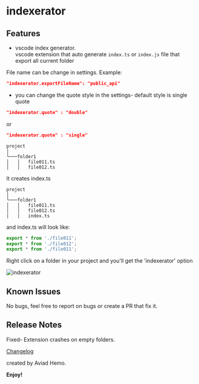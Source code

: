 # indexerator 

## Features

* vscode index generator.  
vscode extension that auto generate ```index.ts``` or ```index.js``` file that export all current folder

File name can be change in settings.
Example:
```json
"indexerator.exportFileName": "public_api"
```

- you can change the quote style in the settings- default style is single quote
```json
"indexerator.quote" : "double"
```
or 
```json
"indexerator.quote" : "single"
```

```
project
│
└───folder1
│   │   file011.ts
│   │   file012.ts

```

It creates index.ts
```
project
│
└───folder1
│   │   file011.ts
│   │   file012.ts
|   |   index.ts

```

and index.ts will look like:
```javascript
export * from './file011';
export * from './file012';
export * from './file011';

```




Right click on a folder in your project and you'll get the 'indexerator' option

![indexerator](https://gitlab.com/aviadhemo/screenshot/raw/master/screenshot.jpg)



## Known Issues

No bugs, feel free to report on bugs or create a PR that fix it.

## Release Notes

Fixed- Extension crashes on empty folders.

[Changelog](CHANGELOG.md)

created by Aviad Hemo.

**Enjoy!**
